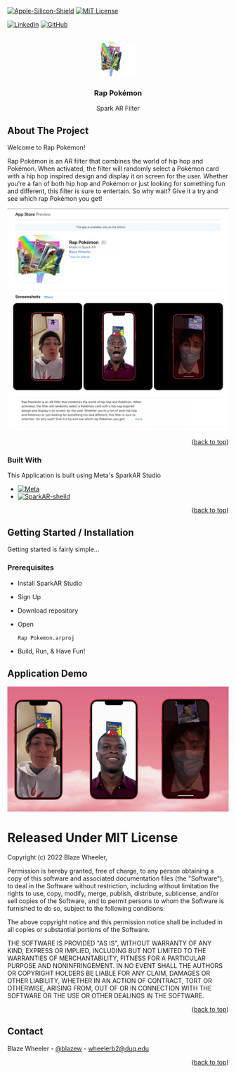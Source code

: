 
<!-- Improved compatibility of back to top link: See: https://github.com/othneildrew/Best-README-Template/pull/73 -->
<a name="readme-top"></a>



<!-- PROJECT SHIELDS -->
<!--
*** I'm using markdown "reference style" links for readability.
*** Reference links are enclosed in brackets [ ] instead of parentheses ( ).
*** See the bottom of this document for the declaration of the reference variables
*** for contributors-url, forks-url, etc. This is an optional, concise syntax you may use.
*** https://www.markdownguide.org/basic-syntax/#reference-style-links
-->
[![Apple-Silicon-Shield]][Apple-Silicon-Shield-url]
[![MIT License][license-shield]][license-url]


[![LinkedIn][linkedin-shield]][linkedin-url]
[![GitHub][GitHub-shield]][GitHub-url]



<!-- PROJECT LOGO -->
<br />
<div align="center">
  <a href="https://github.com/BlazeWheeler/Swift_Projects/">
    <img src="Images/RapPokemonIcon.png" alt="Logo" width="80" height="80">
  </a>

  <h3 align="center">Rap Pokémon</h3>

  <p align="center">
   Spark AR Filter
    <br />
    </div>





<!-- ABOUT THE PROJECT -->
## About The Project




Welcome to Rap Pokémon!

Rap Pokémon is an AR filter that combines the world of hip hop and Pokémon. When activated, the filter will randomly select a Pokémon card with a hip hop inspired design and display it on screen for the user. Whether you're a fan of both hip hop and Pokémon or just looking for something fun and different, this filter is sure to entertain. So why wait? Give it a try and see which rap Pokémon you get!


![App Preview](Images/AppPreview.png)



<p align="right">(<a href="#readme-top">back to top</a>)</p>



### Built With

This Application is built using Meta's SparkAR Studio

* [![Meta][Meta-sheild]][Meta-url]
* [![SparkAR-sheild][SparkAR-sheild]][SparkAR-url]


<p align="right">(<a href="#readme-top">back to top</a>)</p>



<!-- GETTING STARTED -->
## Getting Started / Installation

Getting started is fairly simple...

### Prerequisites


* Install SparkAR Studio
* Sign Up
* Download repository 
* Open 
  ```sh
  Rap Pokemon.arproj

  ```


* Build, Run, & Have Fun!


<!-- Demo -->
## Application Demo
![App Preview](Images/AppPreview.gif)

 



<!-- LICENSE -->



# Released Under MIT License

Copyright (c) 2022 Blaze Wheeler,

Permission is hereby granted, free of charge, to any person
obtaining a copy of this software and associated documentation
files (the "Software"), to deal in the Software without
restriction, including without limitation the rights to use,
copy, modify, merge, publish, distribute, sublicense, and/or sell
copies of the Software, and to permit persons to whom the
Software is furnished to do so, subject to the following
conditions:

The above copyright notice and this permission notice shall be
included in all copies or substantial portions of the Software.

THE SOFTWARE IS PROVIDED "AS IS", WITHOUT WARRANTY OF ANY KIND,
EXPRESS OR IMPLIED, INCLUDING BUT NOT LIMITED TO THE WARRANTIES
OF MERCHANTABILITY, FITNESS FOR A PARTICULAR PURPOSE AND
NONINFRINGEMENT. IN NO EVENT SHALL THE AUTHORS OR COPYRIGHT
HOLDERS BE LIABLE FOR ANY CLAIM, DAMAGES OR OTHER LIABILITY,
WHETHER IN AN ACTION OF CONTRACT, TORT OR OTHERWISE, ARISING
FROM, OUT OF OR IN CONNECTION WITH THE SOFTWARE OR THE USE OR
OTHER DEALINGS IN THE SOFTWARE.
<p align="right">(<a href="#readme-top">back to top</a>)</p>



<!-- CONTACT -->
## Contact

Blaze Wheeler - [@blazew](https://www.instagram.com/blazew/) - wheelerb2@duq.edu



<p align="right">(<a href="#readme-top">back to top</a>)</p>







<!-- MARKDOWN LINKS & IMAGES -->
<!-- https://www.markdownguide.org/basic-syntax/#reference-style-links -->



[Apple-License]: https://img.shields.io/badge/LICENSE-ASPL-999999?style=for-the-badge&logo=apple&logoColor=white
[Apple-License-url]: https://opensource.apple.com/apsl/
[Apple-Silicon-Shield]: https://img.shields.io/badge/Apple-Silicon_M2-999999?style=for-the-badge&logo=apple&logoColor=white
[Apple-Silicon-Shield-url]: https://support.apple.com/en-us/HT211814

[license-shield]: https://img.shields.io/github/license/othneildrew/Best-README-Template.svg?style=for-the-badge
[license-url]: https://www.mit.edu/~amini/LICENSE.md
[linkedin-shield]: https://img.shields.io/badge/-LinkedIn-black.svg?style=for-the-badge&logo=linkedin&colorB=555

[linkedin-url]:https://www.linkedin.com/in/blaze-wheeler-8306a2223/
[GitHub-shield]: 	https://img.shields.io/badge/GitHub-100000?style=for-the-badge&logo=github&logoColor=white
[GitHub-url]: https://github.com/blazeWheeler

[SparkAR-sheild]: https://img.shields.io/badge/Spark%20AR-FF5C83.svg?style=for-the-badge&logo=Spark-AR&logoColor=white
[SparkAR-url]: https://sparkar.facebook.com/ar-studio/

[Meta-sheild]: https://img.shields.io/badge/Meta-0467DF.svg?style=for-the-badge&logo=Meta&logoColor=white
[Meta-url]: https://img.shields.io/badge/Meta-0467DF.svg?style=for-the-badge&logo=Meta&logoColor=white
